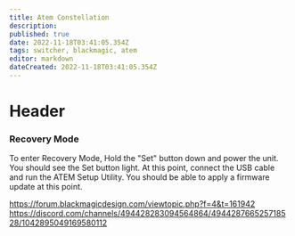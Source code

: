 ```yaml
---
title: Atem Constellation
description: 
published: true
date: 2022-11-18T03:41:05.354Z
tags: switcher, blackmagic, atem
editor: markdown
dateCreated: 2022-11-18T03:41:05.354Z
---
```


# Header

### Recovery Mode
To enter Recovery Mode, Hold the "Set" button down and power the unit. You should see the Set button light. At this point, connect the USB cable and run the ATEM Setup Utility. You should be able to apply a firmware update at this point.

https://forum.blackmagicdesign.com/viewtopic.php?f=4&t=161942
https://discord.com/channels/494428283094564864/494428766525718528/1042895049169580112